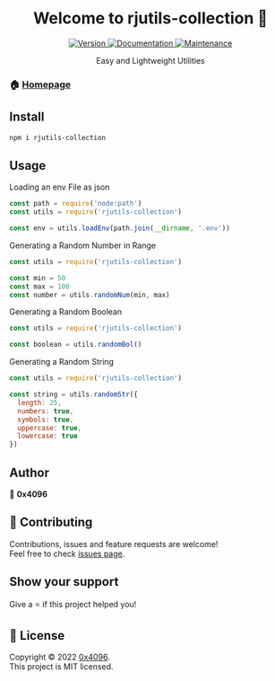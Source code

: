 <h1 align="center">Welcome to rjutils-collection 👋</h1>
<center>
  <a href="https://www.npmjs.com/package/rjutils-collection" target="_blank">
    <img alt="Version" src="https://img.shields.io/npm/v/rjutils-collection.svg">
  </a>
  <a href="https://github.com/rotvproHD/NPM_UTILS#readme" target="_blank">
    <img alt="Documentation" src="https://img.shields.io/badge/documentation-yes-brightgreen.svg" />
  </a>
  <a href="https://github.com/rotvproHD/NPM_UTILS/graphs/commit-activity" target="_blank">
    <img alt="Maintenance" src="https://img.shields.io/badge/Maintained%3F-yes-green.svg" />
  </a>

  Easy and Lightweight Utilities
</center>

### 🏠 [Homepage](https://github.com/rotvproHD/NPM_UTILS#readme)

## Install

```sh
npm i rjutils-collection
```

## Usage

Loading an env File as json
```js
const path = require('node:path')
const utils = require('rjutils-collection')

const env = utils.loadEnv(path.join(__dirname, '.env'))
```

Generating a Random Number in Range
```js
const utils = require('rjutils-collection')

const min = 50
const max = 100
const number = utils.randomNum(min, max)
```

Generating a Random Boolean
```js
const utils = require('rjutils-collection')

const boolean = utils.randomBol()
```

Generating a Random String
```js
const utils = require('rjutils-collection')

const string = utils.randomStr({
  length: 25,
  numbers: true,
  symbols: true,
  uppercase: true,
  lowercase: true
})
```

## Author

👤 **0x4096**

## 🤝 Contributing

Contributions, issues and feature requests are welcome!<br />Feel free to check [issues page](https://github.com/rotvproHD/NPM_UTILS/issues). 

## Show your support

Give a ⭐️ if this project helped you!

## 📝 License

Copyright © 2022 [0x4096](https://github.com/rotvproHD).<br />
This project is MIT licensed.